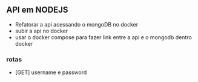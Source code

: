 ## API em NODEJS

- Refatorar a api acessando o mongoDB no docker
- subir a api no docker 
- usar o docker compose para fazer link entre a api e o mongodb dentro docker

### rotas 
- [GET] username e password